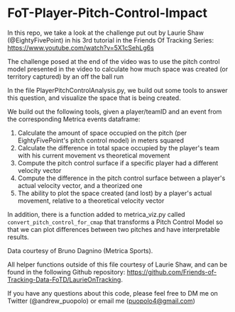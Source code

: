 # FoT-Player-Pitch-Control-Impact

In this repo, we take a look at the challenge put out by Laurie Shaw (@EightyFivePoint) in his 3rd tutorial in the Friends Of Tracking Series: https://www.youtube.com/watch?v=5X1cSehLg6s

The challenge posed at the end of the video was to use the pitch control model presented in the video to calculate how much space was created (or territory captured) by an off the ball run

In the file PlayerPitchControlAnalysis.py, we build out some tools to answer this question, and visualize the space that is being created.

We build out the following tools, given a player/teamID and an event from the corresponding Metrica events dataframe:

1. Calculate the amount of space occupied on the pitch (per EightyFivePoint's pitch control model) in meters squared
2. Calculate the difference in total space occupied by the player's team with his current movement vs theoretical movement
3. Compute the pitch control surface if a specific player had a different velocity vector
4. Compute the difference in the pitch control surface between a player's actual velocity vector, and a theorized one
5. The ability to plot the space created (and lost) by a player's actual movement, relative to a theoretical velocity vector

In addition, there is a function added to metrica_viz.py called `convert_pitch_control_for_cmap` that transforms a Pitch Control Model so that we can plot differences between two pitches and have interpretable results.

Data courtesy of Bruno Dagnino (Metrica Sports).

All helper functions outside of this file courtesy of Laurie Shaw, and can be found in the following Github repository: https://github.com/Friends-of-Tracking-Data-FoTD/LaurieOnTracking.

If you have any questions about this code, please feel free to DM me on Twitter (@andrew_puopolo) or email me (puopolo4@gmail.com) 
